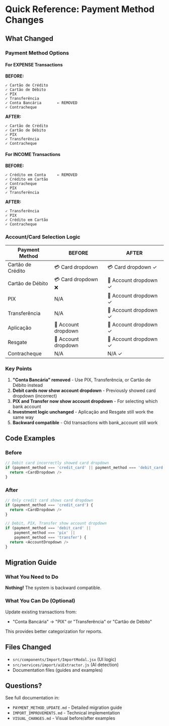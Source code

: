 # Quick Reference: Payment Method Changes

## What Changed

### Payment Method Options

#### For EXPENSE Transactions

**BEFORE:**
```
✓ Cartão de Crédito
✓ Cartão de Débito  
✓ PIX
✓ Transferência
✓ Conta Bancária       ← REMOVED
✓ Contracheque
```

**AFTER:**
```
✓ Cartão de Crédito
✓ Cartão de Débito  
✓ PIX
✓ Transferência
✓ Contracheque
```

#### For INCOME Transactions

**BEFORE:**
```
✓ Crédito em Conta     ← REMOVED
✓ Crédito em Cartão
✓ Contracheque
✓ PIX
✓ Transferência
```

**AFTER:**
```
✓ Transferência
✓ PIX
✓ Crédito em Cartão
✓ Contracheque
```

### Account/Card Selection Logic

| Payment Method | BEFORE | AFTER |
|---------------|---------|--------|
| Cartão de Crédito | 💳 Card dropdown | 💳 Card dropdown ✓ |
| Cartão de Débito | 💳 Card dropdown ❌ | 🏦 Account dropdown ✓ |
| PIX | N/A | 🏦 Account dropdown ✓ |
| Transferência | N/A | 🏦 Account dropdown ✓ |
| Aplicação | 🏦 Account dropdown | 🏦 Account dropdown ✓ |
| Resgate | 🏦 Account dropdown | 🏦 Account dropdown ✓ |
| Contracheque | N/A | N/A ✓ |

### Key Points

1. **"Conta Bancária" removed** - Use PIX, Transferência, or Cartão de Débito instead
2. **Debit cards now show account dropdown** - Previously showed card dropdown (incorrect)
3. **PIX and Transfer now show account dropdown** - For selecting which bank account
4. **Investment logic unchanged** - Aplicação and Resgate still work the same way
5. **Backward compatible** - Old transactions with bank_account still work

## Code Examples

### Before
```javascript
// Debit card incorrectly showed card dropdown
if (payment_method === 'credit_card' || payment_method === 'debit_card') {
  return <CardDropdown />
}
```

### After  
```javascript
// Only credit card shows card dropdown
if (payment_method === 'credit_card') {
  return <CardDropdown />
}

// Debit, PIX, Transfer show account dropdown
if (payment_method === 'debit_card' || 
    payment_method === 'pix' || 
    payment_method === 'transfer') {
  return <AccountDropdown />
}
```

## Migration Guide

### What You Need to Do

**Nothing!** The system is backward compatible.

### What You Can Do (Optional)

Update existing transactions from:
- "Conta Bancária" → "PIX" or "Transferência" or "Cartão de Débito"

This provides better categorization for reports.

## Files Changed

- `src/components/Import/ImportModal.jsx` (UI logic)
- `src/services/import/aiExtractor.js` (AI detection)
- Documentation files (guides and examples)

## Questions?

See full documentation in:
- `PAYMENT_METHOD_UPDATE.md` - Detailed migration guide
- `IMPORT_IMPROVEMENTS.md` - Technical implementation
- `VISUAL_CHANGES.md` - Visual before/after examples
